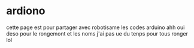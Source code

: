 # ardiono
cette page est pour partager avec robotisame les codes arduino
ahh oui deso pour le rongemont et les noms j'ai pas ue du tenps pour tous ronger lol
